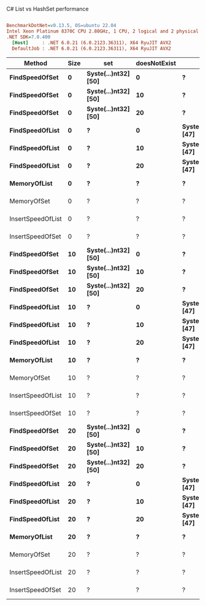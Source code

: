 C# List vs HashSet performance
``` ini

BenchmarkDotNet=v0.13.5, OS=ubuntu 22.04
Intel Xeon Platinum 8370C CPU 2.80GHz, 1 CPU, 2 logical and 2 physical cores
.NET SDK=7.0.400
  [Host]     : .NET 6.0.21 (6.0.2123.36311), X64 RyuJIT AVX2
  DefaultJob : .NET 6.0.21 (6.0.2123.36311), X64 RyuJIT AVX2


```
|            Method | Size |                  set | doesNotExist |                 list |       Mean |     Error |    StdDev |   Gen0 | Allocated |
|------------------ |----- |--------------------- |------------- |--------------------- |-----------:|----------:|----------:|-------:|----------:|
|    **FindSpeedOfSet** |    **0** | **Syste(...)nt32] [50]** |            **0** |                    **?** |   **4.625 ns** | **0.0146 ns** | **0.0137 ns** |      **-** |         **-** |
|    **FindSpeedOfSet** |    **0** | **Syste(...)nt32] [50]** |           **10** |                    **?** |   **4.617 ns** | **0.0263 ns** | **0.0246 ns** |      **-** |         **-** |
|    **FindSpeedOfSet** |    **0** | **Syste(...)nt32] [50]** |           **20** |                    **?** |   **4.621 ns** | **0.0219 ns** | **0.0194 ns** |      **-** |         **-** |
|   **FindSpeedOfList** |    **0** |                    **?** |            **0** | **Syste(...)nt32] [47]** |   **6.781 ns** | **0.0115 ns** | **0.0108 ns** |      **-** |         **-** |
|   **FindSpeedOfList** |    **0** |                    **?** |           **10** | **Syste(...)nt32] [47]** |   **9.568 ns** | **0.0502 ns** | **0.0445 ns** |      **-** |         **-** |
|   **FindSpeedOfList** |    **0** |                    **?** |           **20** | **Syste(...)nt32] [47]** |   **9.539 ns** | **0.0245 ns** | **0.0217 ns** |      **-** |         **-** |
|      **MemoryOfList** |    **0** |                    **?** |            **?** |                    **?** |  **12.795 ns** | **0.1597 ns** | **0.1494 ns** | **0.0013** |      **32 B** |
|       MemoryOfSet |    0 |                    ? |            ? |                    ? |   9.530 ns | 0.2285 ns | 0.2445 ns | 0.0025 |      64 B |
| InsertSpeedOfList |    0 |                    ? |            ? |                    ? |  24.854 ns | 0.3533 ns | 0.3305 ns | 0.0029 |      72 B |
|  InsertSpeedOfSet |    0 |                    ? |            ? |                    ? |  38.897 ns | 0.5873 ns | 0.5493 ns | 0.0067 |     168 B |
|    **FindSpeedOfSet** |   **10** | **Syste(...)nt32] [50]** |            **0** |                    **?** |   **4.687 ns** | **0.0451 ns** | **0.0422 ns** |      **-** |         **-** |
|    **FindSpeedOfSet** |   **10** | **Syste(...)nt32] [50]** |           **10** |                    **?** |   **4.597 ns** | **0.0230 ns** | **0.0192 ns** |      **-** |         **-** |
|    **FindSpeedOfSet** |   **10** | **Syste(...)nt32] [50]** |           **20** |                    **?** |   **4.610 ns** | **0.0173 ns** | **0.0153 ns** |      **-** |         **-** |
|   **FindSpeedOfList** |   **10** |                    **?** |            **0** | **Syste(...)nt32] [47]** |   **6.210 ns** | **0.0052 ns** | **0.0048 ns** |      **-** |         **-** |
|   **FindSpeedOfList** |   **10** |                    **?** |           **10** | **Syste(...)nt32] [47]** |   **9.502 ns** | **0.1488 ns** | **0.1392 ns** |      **-** |         **-** |
|   **FindSpeedOfList** |   **10** |                    **?** |           **20** | **Syste(...)nt32] [47]** |   **9.489 ns** | **0.0410 ns** | **0.0384 ns** |      **-** |         **-** |
|      **MemoryOfList** |   **10** |                    **?** |            **?** |                    **?** |  **21.629 ns** | **0.4752 ns** | **0.5473 ns** | **0.0038** |      **96 B** |
|       MemoryOfSet |   10 |                    ? |            ? |                    ? |  40.419 ns | 0.8457 ns | 1.0386 ns | 0.0117 |     296 B |
| InsertSpeedOfList |   10 |                    ? |            ? |                    ? |  91.304 ns | 1.1182 ns | 1.0460 ns | 0.0086 |     216 B |
|  InsertSpeedOfSet |   10 |                    ? |            ? |                    ? | 237.809 ns | 4.5425 ns | 5.2312 ns | 0.0262 |     664 B |
|    **FindSpeedOfSet** |   **20** | **Syste(...)nt32] [50]** |            **0** |                    **?** |   **4.691 ns** | **0.0174 ns** | **0.0163 ns** |      **-** |         **-** |
|    **FindSpeedOfSet** |   **20** | **Syste(...)nt32] [50]** |           **10** |                    **?** |   **4.631 ns** | **0.0462 ns** | **0.0432 ns** |      **-** |         **-** |
|    **FindSpeedOfSet** |   **20** | **Syste(...)nt32] [50]** |           **20** |                    **?** |   **4.611 ns** | **0.0238 ns** | **0.0198 ns** |      **-** |         **-** |
|   **FindSpeedOfList** |   **20** |                    **?** |            **0** | **Syste(...)nt32] [47]** |   **6.797 ns** | **0.0170 ns** | **0.0150 ns** |      **-** |         **-** |
|   **FindSpeedOfList** |   **20** |                    **?** |           **10** | **Syste(...)nt32] [47]** |   **8.168 ns** | **0.0103 ns** | **0.0097 ns** |      **-** |         **-** |
|   **FindSpeedOfList** |   **20** |                    **?** |           **20** | **Syste(...)nt32] [47]** |   **9.514 ns** | **0.0218 ns** | **0.0204 ns** |      **-** |         **-** |
|      **MemoryOfList** |   **20** |                    **?** |            **?** |                    **?** |  **20.524 ns** | **0.2639 ns** | **0.2339 ns** | **0.0054** |     **136 B** |
|       MemoryOfSet |   20 |                    ? |            ? |                    ? |  54.730 ns | 0.6308 ns | 0.5592 ns | 0.0194 |     488 B |
| InsertSpeedOfList |   20 |                    ? |            ? |                    ? | 142.182 ns | 2.0393 ns | 1.9075 ns | 0.0145 |     368 B |
|  InsertSpeedOfSet |   20 |                    ? |            ? |                    ? | 449.861 ns | 6.4205 ns | 6.0057 ns | 0.0520 |    1312 B |
